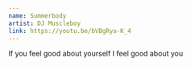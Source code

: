 ```yaml
---
name: Summerbody
artist: DJ Muscleboy
link: https://youtu.be/bVBgRya-K_4
---
```


If you feel good about yourself
I feel good about you
